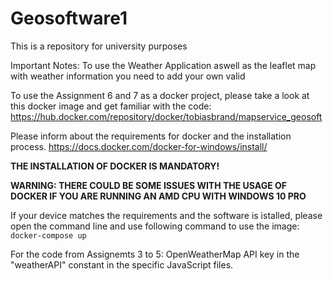 # Geosoftware1
This is a repository for university purposes

Important Notes:
To use the Weather Application aswell as the leaflet map with weather information you need to add your own valid

To use the Assignment 6 and 7 as a docker project, please take a look at this docker image and get familiar with the code: https://hub.docker.com/repository/docker/tobiasbrand/mapservice_geosoft

Please inform about the requirements for docker and the installation process.
    https://docs.docker.com/docker-for-windows/install/

**THE INSTALLATION OF DOCKER IS MANDATORY!**

**WARNING: THERE COULD BE SOME ISSUES WITH THE USAGE OF DOCKER IF YOU ARE RUNNING AN AMD CPU WITH WINDOWS 10 PRO**

If your device matches the requirements and the software is istalled, please open the command line and use following command to use the image:
    `docker-compose up`

For the code from Assignemts 3 to 5:
OpenWeatherMap API key in the "weatherAPI" constant in the specific JavaScript files.
